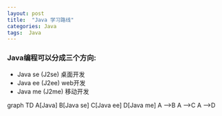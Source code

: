 ```yaml
---
layout: post
title:  "Java 学习路线"
categories: Java
tags:  Java
---
```


### Java编程可以分成三个方向:
- Java se (J2se) 桌面开发
- Java ee (J2ee) web开发
- Java me (J2me) 移动开发

<div class="mermaid">
graph TD
    A[Java]
    B[Java se]
    C[Java ee]
    D[Java me]
    A -->B
    A -->C
    A -->D
</div>

